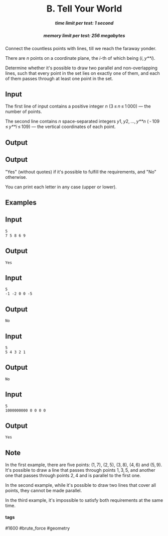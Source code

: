 <h1 style='text-align: center;'> B. Tell Your World</h1>

<h5 style='text-align: center;'>time limit per test: 1 second</h5>
<h5 style='text-align: center;'>memory limit per test: 256 megabytes</h5>

Connect the countless points with lines, till we reach the faraway yonder.

There are *n* points on a coordinate plane, the *i*-th of which being (*i*, *y**i*).

Determine whether it's possible to draw two parallel and non-overlapping lines, such that every point in the set lies on exactly one of them, and each of them passes through at least one point in the set.

## Input

The first line of input contains a positive integer *n* (3 ≤ *n* ≤ 1 000) — the number of points.

The second line contains *n* space-separated integers *y*1, *y*2, ..., *y**n* ( - 109 ≤ *y**i* ≤ 109) — the vertical coordinates of each point.

## Output

## Output

 "Yes" (without quotes) if it's possible to fulfill the requirements, and "No" otherwise.

You can print each letter in any case (upper or lower).

## Examples

## Input


```
5  
7 5 8 6 9  

```
## Output


```
Yes  

```
## Input


```
5  
-1 -2 0 0 -5  

```
## Output


```
No  

```
## Input


```
5  
5 4 3 2 1  

```
## Output


```
No  

```
## Input


```
5  
1000000000 0 0 0 0  

```
## Output


```
Yes  

```
## Note

In the first example, there are five points: (1, 7), (2, 5), (3, 8), (4, 6) and (5, 9). It's possible to draw a line that passes through points 1, 3, 5, and another one that passes through points 2, 4 and is parallel to the first one.

In the second example, while it's possible to draw two lines that cover all points, they cannot be made parallel.

In the third example, it's impossible to satisfy both requirements at the same time.



#### tags 

#1600 #brute_force #geometry 